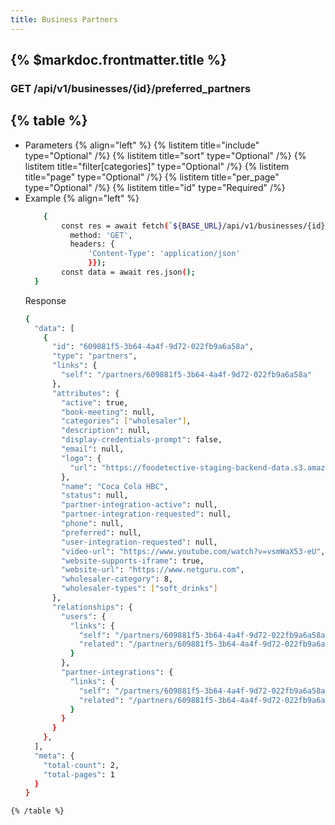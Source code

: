 ```yaml
---
title: Business Partners
---
```


## {% $markdoc.frontmatter.title %}

### GET /api/v1/businesses/{id}/preferred_partners
{% table %}
---
* Parameters {% align="left" %}
  {% listitem title="include" type="Optional" /%}
  {% listitem title="sort" type="Optional" /%}
  {% listitem title="filter[categories]" type="Optional" /%}
  {% listitem title="page" type="Optional" /%}
  {% listitem title="per_page" type="Optional" /%}
  {% listitem title="id" type="Required" /%}
* Example {% align="left" %}
  ```bash
      {
          const res = await fetch(`${BASE_URL}/api/v1/businesses/{id}/preferred_partners`, {
            method: 'GET',
            headers: {
                'Content-Type': 'application/json'
                }});
          const data = await res.json();
    }
  ```
  Response
  ```bash
  {
    "data": [
      {
        "id": "609881f5-3b64-4a4f-9d72-022fb9a6a58a",
        "type": "partners",
        "links": {
          "self": "/partners/609881f5-3b64-4a4f-9d72-022fb9a6a58a"
        },
        "attributes": {
          "active": true,
          "book-meeting": null,
          "categories": ["wholesaler"],
          "description": null,
          "display-credentials-prompt": false,
          "email": null,
          "logo": {
            "url": "https://foodetective-staging-backend-data.s3.amazonaws.com/uploads/partner/logo/609881f5-3b64-4a4f-9d72-022fb9a6a58a/5b95b96a-8a99-4725-b4b8-05c06b05b143.png"
          },
          "name": "Coca Cola HBC",
          "status": null,
          "partner-integration-active": null,
          "partner-integration-requested": null,
          "phone": null,
          "preferred": null,
          "user-integration-requested": null,
          "video-url": "https://www.youtube.com/watch?v=vsmWaX53-eU",
          "website-supports-iframe": true,
          "website-url": "https://www.netguru.com",
          "wholesaler-category": 8,
          "wholesaler-types": ["soft_drinks"]
        },
        "relationships": {
          "users": {
            "links": {
              "self": "/partners/609881f5-3b64-4a4f-9d72-022fb9a6a58a/relationships/users",
              "related": "/partners/609881f5-3b64-4a4f-9d72-022fb9a6a58a/users"
            }
          },
          "partner-integrations": {
            "links": {
              "self": "/partners/609881f5-3b64-4a4f-9d72-022fb9a6a58a/relationships/partner-integrations",
              "related": "/partners/609881f5-3b64-4a4f-9d72-022fb9a6a58a/partner-integrations"
            }
          }
        }
      },
    ],
    "meta": {
      "total-count": 2,
      "total-pages": 1
    }
  }
```
{% /table %}
